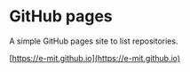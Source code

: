 # GitHub pages

A simple GitHub pages site to list repositories.

[https://e-mit.github.io](https://e-mit.github.io)
